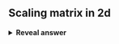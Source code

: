 ## Scaling matrix in 2d
<details>
<summary><b>Reveal answer</b></summary>
<img src="../../../../../media/paste-9325e9f8a57bb0ba011f1427a7a793ecde842d2e.jpg">
</details>
